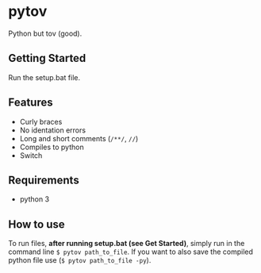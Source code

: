 # pytov
Python but tov (good).

## Getting Started
Run the setup.bat file.

## Features
* Curly braces
* No identation errors
* Long and short comments (`/**/`, `//`)
* Compiles to python
* Switch

## Requirements
* python 3

## How to use
To run files, **after running setup.bat (see Get Started)**, simply run in the command line `$ pytov path_to_file`.
If you want to also save the compiled python file use (`$ pytov path_to_file -py`).